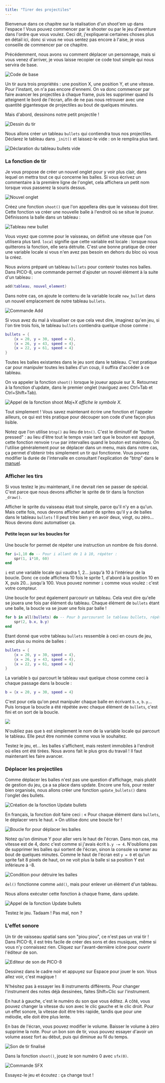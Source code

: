 ```yaml
---
title: "Tirer des projectiles"
---
```


Bienvenue dans ce chapitre sur la réalisation d'un shoot'em up dans l'espace ! Vous pouvez commencer par le shooter ou par le jeu d'aventure dans l'ordre que vous voulez. Ceci dit, j'expliquerai certaines choses plus en détail ici, donc si vous ne vous sentez pas encore à l'aise, je vous conseille de commencer par ce chapitre.

Précédemment, nous avons vu comment déplacer un personnage, mais si vous venez d'arriver, je vous laisse recopier ce code tout simple qui nous servira de base.

![Code de base](./code-de-base.png)

Un tir aura trois propriétés : une position X, une position Y, et une vitesse. Pour l'instant, on n'a pas encore d'ennemi. On va donc commencer par faire avancer les projectiles à chaque frame, puis les supprimer quand ils atteignent le bord de l'écran, afin de ne pas nous retrouver avec une quantité gigantesque de projectiles au bout de quelques minutes.

Mais d'abord, dessinons notre petit projectile !

![Dessin du tir](./dessin-du-tir.png)

Nous allons créer un tableau `bullets` qui contiendra tous nos projectiles. Déclarez le tableau dans `_init()` et laissez-le vide : on le remplira plus tard.

![Déclaration du tableau bullets vide](./tableau-bullets-vide.png)

### La fonction de tir

Je vous propose de créer un nouvel onglet pour y voir plus clair, dans lequel on mettra tout ce qui concerne les balles. Si vous écrivez un commentaire à la première ligne de l'onglet, cela affichera un petit nom lorsque vous passerez la souris dessus.

![Nouvel onglet](./fonction-shoot.png)

Créez une fonction `shoot()` que l'on appellera dès que le vaisseau doit tirer. Cette fonction va créer une nouvelle balle à l'endroit où se situe le joueur. Définissons la balle dans un tableau :

![Tableau new bullet](./new-bullet.png)

Vous voyez que comme pour le vaisseau, on définit une vitesse que l'on utilisera plus tard. `local` signifie que cette variable est locale : lorsque nous quitterons la fonction, elle sera détruite. C'est une bonne pratique de créer une variable locale si vous n'en avez pas besoin en dehors du bloc où vous la créez.

Nous avions préparé un tableau `bullets` pour contenir toutes nos balles. Dans PICO-8, une commande permet d'ajouter un nouvel élément à la suite d'un tableau :

```lua
add(tableau, nouvel_element)
```

Dans notre cas, on ajoute le contenu de la variable locale `new_bullet` dans un nouvel emplacement de notre tableau `bullets`.

![Commande Add](./commande-add.png)

Si vous avez du mal à visualiser ce que cela veut dire, imaginez qu'en jeu, si l'on tire trois fois, le tableau `bullets` contiendra quelque chose comme :

```lua
bullets = {
    {x = 20, y = 30, speed = 4},
    {x = 26, y = 43, speed = 4},
    {x = 22, y = 61, speed = 4}
}
```

Toutes les balles existantes dans le jeu sont dans le tableau. C'est pratique car pour manipuler toutes les balles d'un coup, il suffira d'accéder à ce tableau.

On va appeler la fonction `shoot()` lorsque le joueur appuie sur X. Retournez à la fonction d'update, dans le premier onglet (naviguez avec Ctrl+Tab et Ctrl+Shift+Tab).

![Appel de la fonction shoot](./appel-fonction-shoot.png)
*Maj+X affiche le symbole X.*

Tout simplement ! Vous savez maintenant écrire une fonction et l'appeler ailleurs, ce qui est très pratique pour découper son code d'une façon plus lisible.

Notez que l'on utilise `btnp()` au lieu de `btn()`. C'est le diminutif de "button pressed" : au lieu d'être tout le temps vraie tant que le bouton est appuyé, cette fonction renvoie `true` par intervalles quand le bouton est maintenu. On l'utilise généralement pour se déplacer dans un menu, mais dans notre cas, ça permet d'obtenir très simplement un tir qui fonctionne. Vous pouvez modifier la durée de l'intervalle en consultant l'explication de "btnp" dans le [manuel](https://www.lexaloffle.com/dl/docs/pico-8_manual.html#BTNP).

### Afficher les tirs

Si vous testez le jeu maintenant, il ne devrait rien se passer de spécial. C'est parce que nous devons afficher le sprite de tir dans la fonction `_draw()`.

Afficher le sprite du vaisseau était tout simple, parce qu'il n'y en a qu'un. Mais cette fois, nous devons afficher autant de sprites qu'il y a de balles dans le tableau `bullets` ! Il peut très bien y en avoir deux, vingt, ou zéro... Nous devons donc automatiser ça.

#### Petite leçon sur les boucles for

Une boucle for permet de répéter une instruction un nombre de fois donné.

```lua
for i=1,10 do -- Pour i allant de 1 à 10, répéter :
    spr(1, i*10, 60)
end
```

`i` est une variable locale qui vaudra 1, 2... jusqu'à 10 à l'intérieur de la boucle. Donc ce code affichera 10 fois le sprite 1, d'abord à la position 10 en X, puis 20... jusqu'à 100. Vous pouvez nommer `i` comme vous voulez : c'est votre compteur.

Une boucle for peut également parcourir un tableau. Cela veut dire qu'elle se jouera une fois par élément du tableau. Chaque élément de `bullets` étant une balle, la boucle va se jouer une fois par balle !

```lua
for b in all(bullets) do -- Pour b parcourant le tableau bullets, répéter :
    spr(2, b.x, b.y)
end
```

Etant donné que votre tableau `bullets` ressemble à ceci en cours de jeu, avec plus ou moins de balles :

```lua
bullets = {
    {x = 20, y = 30, speed = 4},
    {x = 26, y = 43, speed = 4},
    {x = 22, y = 61, speed = 4}
}
```

La variable `b` qui parcourt le tableau vaut quelque chose comme ceci à chaque passage dans la boucle :

```lua
b = {x = 20, y = 30, speed = 4}
```

C'est pour cela qu'on peut manipuler chaque balle en écrivant `b.x`, `b.y`... Puis lorsque la boucle a été répétée avec chaque élément de `bullets`, c'est fini et on sort de la boucle.

![](./boucle-for-sprite-2.png)

N'oubliez pas que `b` est simplement le nom de la variable locale qui parcourt le tableau. Elle peut être nommée comme vous le souhaitez.

Testez le jeu, et... les balles s'affichent, mais restent immobiles à l'endroit où elles ont été tirées. Nous avons fait le plus gros du travail ! Il faut maintenant les faire avancer.

### Déplacer les projectiles

Comme déplacer les balles n'est pas une question d'affichage, mais plutôt de gestion du jeu, ça a sa place dans update. Encore une fois, pour rester bien organisés, nous allons créer une fonction `update_bullets()` dans l'onglet des bullets.

![Création de la fonction Update bullets](./fonction-update-bullets.png)

En français, la fonction doit faire ceci : « Pour chaque élément dans `bullets`, le déplacer vers le haut. » On utilise donc une boucle for !

![Boucle for pour déplacer les balles](./boucle-for-deplacement-balle.png)

Notez qu'on diminue Y pour aller vers le haut de l'écran. Dans mon cas, ma vitesse est de 4, donc c'est comme si j'avais écrit `b.y -= 4`. N'oublions pas de supprimer les balles qui sortent de l'écran, sinon la console va ramer au bout de quelques minutes. Comme le haut de l'écran est `y = 0` et qu'un sprite fait 8 pixels de haut, on ne voit plus la balle si sa position Y est inférieure à -8.

![Condition pour détruire les balles](./destruction-bullets.png)

`del()` fonctionne comme `add()`, mais pour enlever un élément d'un tableau.

Nous allons exécuter cette fonction à chaque frame, dans update.

![Appel de la fonction Update bullets](./appel-update-bullets.png)

Testez le jeu. Tadaam ! Pas mal, non ?

### L'effet sonore

Un tir de vaisseau spatial sans son "piou piou", ce n'est pas un vrai tir ! Dans PICO-8, il est très facile de créer des sons et des musiques, même si vous n'y connaissez rien. Cliquez sur l'avant-dernière icône pour ouvrir l'éditeur de son.

![Editeur de son de PICO-8](./editeur-de-son.png)

Dessinez dans le cadre noir et appuyez sur Espace pour jouer le son. Vous allez voir, c'est magique !

N'hésitez pas à essayer les 8 instruments différents. Pour changer l'instrument des notes déjà dessinées, faites Shift+Clic sur l'instrument.

En haut à gauche, c'est le numéro du son que vous éditez. A côté, vous pouvez changer la vitesse du son avec le clic gauche et le clic droit. Pour un effet sonore, la vitesse doit être très rapide, tandis que pour une mélodie, elle doit être plus lente.

En bas de l'écran, vous pouvez modifier le volume. Baisser le volume à zéro supprime la note. Pour un bon son de tir, vous pouvez essayer d'avoir un volume assez fort au début, puis qui diminue au fil du temps.

![Son de tir finalisé](./son-de-tir.png)

Dans la fonction `shoot()`, jouez le son numéro 0 avec `sfx(0)`.

![Commande SFX](./sfx-0.png)

Essayez-le jeu et écoutez : ça change tout !
